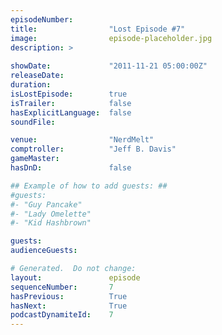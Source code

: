 ```yaml
---
episodeNumber:        
title:                "Lost Episode #7"
image:                episode-placeholder.jpg
description: >
  
showDate:             "2011-11-21 05:00:00Z"
releaseDate:          
duration:             
isLostEpisode:        true
isTrailer:            false
hasExplicitLanguage:  false
soundFile:            

venue:                "NerdMelt"
comptroller:          "Jeff B. Davis"
gameMaster:           
hasDnD:               false

## Example of how to add guests: ##
#guests:
#- "Guy Pancake"
#- "Lady Omelette"
#- "Kid Hashbrown"

guests:
audienceGuests:

# Generated.  Do not change:
layout:               episode
sequenceNumber:       7
hasPrevious:          True
hasNext:              True
podcastDynamiteId:    7
---
```


<!-- The episode description will be rendered here -->
<!-- Add your content below here -->

